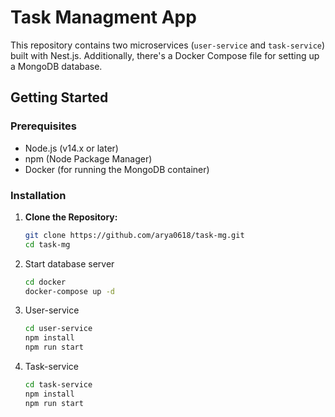 # Task Managment App

This repository contains two microservices (`user-service` and `task-service`) built with Nest.js. Additionally, there's a Docker Compose file for setting up a MongoDB database.

## Getting Started

### Prerequisites

- Node.js (v14.x or later)
- npm (Node Package Manager)
- Docker (for running the MongoDB container)

### Installation

1. **Clone the Repository:**

   ```bash
   git clone https://github.com/arya0618/task-mg.git
   cd task-mg

1. Start database server

   ```bash
   cd docker
   docker-compose up -d

2. User-service

   ```bash
   cd user-service
   npm install
   npm run start

3. Task-service

   ```bash
   cd task-service
   npm install
   npm run start
